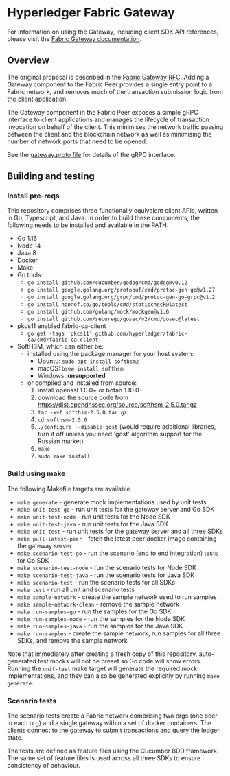 # Hyperledger Fabric Gateway

For information on using the Gateway, including client SDK API references, please visit the [Fabric Gateway documentation](https://hyperledger.github.io/fabric-gateway/).

## Overview

The original proposal is described in the [Fabric Gateway RFC](https://hyperledger.github.io/fabric-rfcs/text/0000-fabric-gateway.html).
Adding a Gateway component to the Fabric Peer provides a single entry point to a Fabric network, and removes much of the transaction submission logic from the client application.

The Gateway component in the Fabric Peer exposes a simple gRPC interface to client applications and manages the lifecycle of transaction invocation on behalf of the client.
This minimises the network traffic passing between the client and the blockchain network as well as minimising the number of network ports that need to be opened.

See the [gateway.proto file](https://github.com/hyperledger/fabric-protos/blob/main/gateway/gateway.proto) for details of the gRPC interface.

## Building and testing

### Install pre-reqs

This repository comprises three functionally equivalent client APIs, written in Go, Typescript, and Java. In order to
build these components, the following needs to be installed and available in the PATH:
- Go 1.16
- Node 14
- Java 8
- Docker
- Make
- Go tools:
  - `go install github.com/cucumber/godog/cmd/godog@v0.12`
  - `go install google.golang.org/protobuf/cmd/protoc-gen-go@v1.27`
  - `go install google.golang.org/grpc/cmd/protoc-gen-go-grpc@v1.2`
  - `go install honnef.co/go/tools/cmd/staticcheck@latest`
  - `go install github.com/golang/mock/mockgen@v1.6`
  - `go install github.com/securego/gosec/v2/cmd/gosec@latest`
- pkcs11 enabled fabric-ca-client
  - `go get -tags 'pkcs11' github.com/hyperledger/fabric-ca/cmd/fabric-ca-client`
- SoftHSM, which can either be:
  - installed using the package manager for your host system:
    - Ubuntu: `sudo apt install softhsm2`
    - macOS: `brew install softhsm`
    - Windows: **unsupported**
  - or compiled and installed from source:
    1. install openssl 1.0.0+ or botan 1.10.0+
    2. download the source code from <https://dist.opendnssec.org/source/softhsm-2.5.0.tar.gz>
    3. `tar -xvf softhsm-2.5.0.tar.gz`
    4. `cd softhsm-2.5.0`
    5. `./configure --disable-gost` (would require additional libraries, turn it off unless you need 'gost' algorithm support for the Russian market)
    6. `make`
    7. `sudo make install`

### Build using make

The following Makefile targets are available
- `make generate` - generate mock implementations used by unit tests
- `make unit-test-go` - run unit tests for the gateway server and Go SDK
- `make unit-test-node` - run unit tests for the Node SDK
- `make unit-test-java` - run unit tests for the Java SDK
- `make unit-test` - run unit tests for the gateway server and all three SDKs
- `make pull-latest-peer` - fetch the latest peer docker image containing the gateway server
- `make scenario-test-go` - run the scenario (end to end integration) tests for Go SDK
- `make scenario-test-node` - run the scenario tests for Node SDK
- `make scenario-test-java` - run the scenario tests for Java SDK
- `make scenario-test` - run the scenario tests for all SDKs
- `make test` - run all unit and scenario tests
- `make sample-network` - create the sample network used to run samples
- `make sample-network-clean` - remove the sample network
- `make run-samples-go` - run the samples for the Go SDK
- `make run-samples-node` - run the samples for the Node SDK
- `make run-samples-java` - run the samples for the Java SDK
- `make run-samples` - create the sample network, run samples for all three SDKs, and remove the sample network

Note that immediately after creating a fresh copy of this repository, auto-generated test mocks will not be preset so
Go code will show errors. Running the `unit-test` make target will generate the required mock implementations, and they
can also be generated explicitly by running `make generate`.

### Scenario tests

The scenario tests create a Fabric network comprising two orgs (one peer in each org) and a single gateway within a set
of docker containers.  The clients connect to the gateway to submit transactions and query the ledger state.

The tests are defined as feature files using the Cucumber BDD framework.  The same set of feature files
is used across all three SDKs to ensure consistency of behaviour.
